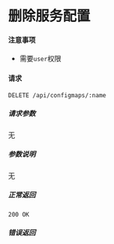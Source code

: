 # 删除服务配置

#### 注意事项

- 需要`user`权限

#### 请求

```
DELETE /api/configmaps/:name
```

##### 请求参数

无

##### 参数说明

无

##### 正常返回

```
200 OK
```

##### 错误返回
